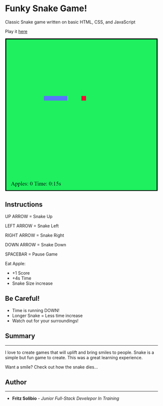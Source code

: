 # Funky Snake Game!

Classic Snake game written on basic HTML, CSS, and JavaScript

Play it [here](https://fritzchips.github.io/Snake-Game/)

![Snake](./images/game.png)

## Instructions

UP ARROW = Snake Up

LEFT ARROW = Snake Left

RIGHT ARROW = Snake Right

DOWN ARROW = Snake Down

SPACEBAR = Pause Game

Eat Apple:

- +1 Score
- +4s Time
- Snake Size increase

## Be Careful!

- Time is running DOWN!
- Longer Snake = Less time increase
- Watch out for your surroundings!

## Summary

---

I love to create games that will uplift and bring smiles to people. Snake is a simple but fun game to create. This was a great learning experience.

Want a smile? Check out how the snake dies...

## Author

---

- **Fritz Solibio** - _Junior Full-Stack Develepor In Training_
